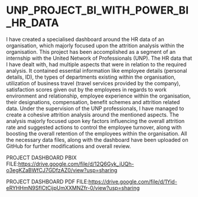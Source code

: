 # UNP_PROJECT_BI_WITH_POWER_BI_HR_DATA

I have created a specialised dashboard around the HR data of an organisation, which majorly focused upon the attrition analysis within the organisation. This project has been accomplished as a segment of an internship with the United Network of Professionals (UNP). The HR data that I have dealt with, had multiple aspects that were in relation to the required analysis. It contained essential information like employee details (personal details, ID), the types of departments existing within the organisation, utilization of business travel (travel services provided by the company), satisfaction scores given out by the employees in regards to work environment and relationship, employee experience within the organisation, their designations, compensation, benefit schemes and attrition related data. Under the supervision of the UNP professionals, I have managed to create a cohesive attrition analysis around the mentioned aspects. The analysis majorly focused upon key factors influencing the overall attrition rate and suggested actions to control the employee turnover, along with boosting the overall retention of the employees within the organisation. All the necessary data files, along with the dashboard have been uploaded on GitHub for further modifications and overall review.

PROJECT DASHBOARD PBIX FILE:https://drive.google.com/file/d/12Q6Gyk_jUQh-o3egKZaBWfCJ7GDfzAZ0/view?usp=sharing

PROJECT DASHBOARD PDF FILE:https://drive.google.com/file/d/1Yid-eRYHHmN9SflCtCijpUmXXMNZfr-0/view?usp=sharing

